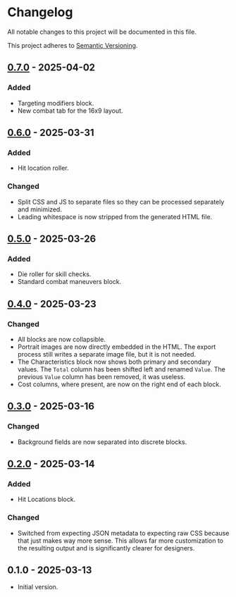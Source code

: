 # Changelog

All notable changes to this project will be documented in this file.

This project adheres to [Semantic Versioning](https://semver.org/spec/v2.0.0.html).

## [0.7.0] - 2025-04-02

### Added

- Targeting modifiers block.
- New combat tab for the 16x9 layout.

## [0.6.0] - 2025-03-31

### Added

- Hit location roller.

### Changed

- Split CSS and JS to separate files so they can be processed separately and minimized.
- Leading whitespace is now stripped from the generated HTML file.

## [0.5.0] - 2025-03-26

### Added

- Die roller for skill checks.
- Standard combat maneuvers block.

## [0.4.0] - 2025-03-23

### Changed

- All blocks are now collapsible.
- Portrait images are now directly embedded in the HTML. The export process still writes a separate image file, but it is not needed.
- The Characteristics block now shows both primary and secondary values. The `Total` column has been shifted left and renamed `Value`. The previous `Value` column has been removed, it was useless.
- Cost columns, where present, are now on the right end of each block.

## [0.3.0] - 2025-03-16

### Changed

- Background fields are now separated into discrete blocks.

## [0.2.0] - 2025-03-14

### Added

- Hit Locations block.

### Changed

- Switched from expecting JSON metadata to expecting raw CSS because that just makes way more sense. This allows far more customization to the resulting output and is significantly clearer for designers.

## 0.1.0 - 2025-03-13

- Initial version.

[0.7.0]: https://github.com/AlexHowansky/ork-hero-templates/compare/0.6.0...0.7.0
[0.6.0]: https://github.com/AlexHowansky/ork-hero-templates/compare/0.5.0...0.6.0
[0.5.0]: https://github.com/AlexHowansky/ork-hero-templates/compare/0.4.0...0.5.0
[0.4.0]: https://github.com/AlexHowansky/ork-hero-templates/compare/0.3.0...0.4.0
[0.3.0]: https://github.com/AlexHowansky/ork-hero-templates/compare/0.2.0...0.3.0
[0.2.0]: https://github.com/AlexHowansky/ork-hero-templates/compare/0.1.0...0.2.0
